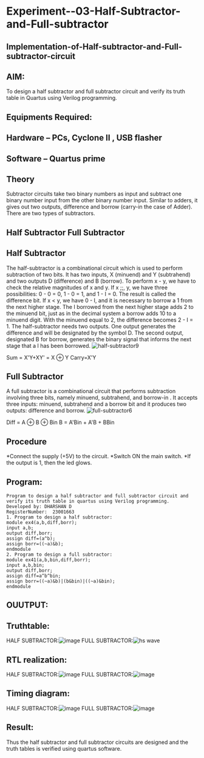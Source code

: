 # Experiment--03-Half-Subtractor-and-Full-subtractor
## Implementation-of-Half-subtractor-and-Full-subtractor-circuit
## AIM:
To design a half subtractor and full subtractor circuit and verify its truth table in Quartus using Verilog programming.

## Equipments Required:
## Hardware – PCs, Cyclone II , USB flasher
## Software – Quartus prime
## Theory
Subtractor circuits take two binary numbers as input and subtract one binary number input from the other binary number input. Similar to adders, it gives out two outputs, difference and borrow (carry-in the case of Adder). There are two types of subtractors.

## Half Subtractor Full Subtractor
## Half Subtractor
The half-subtractor is a combinational circuit which is used to perform subtraction of two bits. It has two inputs, X (minuend) and Y (subtrahend) and two outputs D (difference) and B (borrow). To perform x - y, we have to check the relative magnitudes of x and y. If x ;;, y, we have three possibilities: 0 - 0 = 0, 1 - 0 = 1, and 1 - I = 0. The result is called the difference bit. If x < y, we have 0 - I, and it is necessary to borrow a 1 from the next higher stage. The I borrowed from the next higher stage adds 2 to the minuend bit, just as in the decimal system a borrow adds 10 to a minuend digit. With the minuend equal to 2, the difference becomes 2 - I = 1. The half-subtractor needs two outputs. One output generates the difference and will be designated by the symbol D. The second output, designated B for borrow, generates the binary signal that informs the next stage that a I has been borrowed.
![half-subtractor9](https://user-images.githubusercontent.com/36288975/166112538-58c3bc7c-ee5d-4e6a-ac8d-8e8328efe27a.png)


Sum = X'Y+XY' = X ⊕ Y
Carry=X'Y
## Full Subtractor
A full subtractor is a combinational circuit that performs subtraction involving three bits, namely minuend, subtrahend, and borrow-in . It accepts three inputs: minuend, subtrahend and a borrow bit and it produces two outputs: difference and borrow. 
![full-subtractor6](https://user-images.githubusercontent.com/36288975/166112541-24c68359-3de8-4674-ae22-8272ffc385ed.png)


Diff = A ⊕ B ⊕ Bin B = A'Bin + A'B + BBin

## Procedure
*Connect the supply (+5V) to the circuit.
*Switch ON the main switch.
*If the output is 1, then the led glows.
## Program:
```
Program to design a half subtractor and full subtractor circuit and verify its truth table in quartus using Verilog programming.
Developed by: DHARSHAN D
RegisterNumber:  23001663
1. Program to design a half subtractor:
module ex4(a,b,diff,borr);
input a,b;
output diff,borr;
assign diff=(a^b);
assign borr=((~a)&b);
endmodule 
2. Program to design a full subtractor:
module ex41(a,b,bin,diff,borr);
input a,b,bin;
output diff,borr;
assign diff=a^b^bin;
assign borr=((~a)&b)|(b&bin)|((~a)&bin);
endmodule
```
## OUUTPUT:
## Truthtable:
HALF SUBTRACTOR:![image](https://github.com/dharshan7200/Experiment--03-Half-Subtractor-and-Full-subtractor/assets/138850116/8c7c2108-82eb-4d03-a164-766a02b4e78e)
FULL SUBTRACTOR:![hs wave](https://github.com/dharshan7200/Experiment--03-Half-Subtractor-and-Full-subtractor/assets/138850116/51fe33f8-5f1c-4c54-a499-a637cf01480f)
## RTL realization:
HALF SUBTRACTOR:![image](https://github.com/dharshan7200/Experiment--03-Half-Subtractor-and-Full-subtractor/assets/138850116/6c983604-445d-4648-890c-48740414f01e)
FULL SUBTRACTOR:![image](https://github.com/dharshan7200/Experiment--03-Half-Subtractor-and-Full-subtractor/assets/138850116/a4f49bde-4083-4c14-b74f-2ce04c24e7ab)
## Timing diagram:
HALF SUBTRACTOR:![image](https://github.com/dharshan7200/Experiment--03-Half-Subtractor-and-Full-subtractor/assets/138850116/53f37e09-eb35-4e29-909e-25a3eeb72a0e)
FULL SUBTRACTOR:![image](https://github.com/dharshan7200/Experiment--03-Half-Subtractor-and-Full-subtractor/assets/138850116/cdfd6a13-e4af-4cd1-b9fa-8c82df0e8c21)
## Result:
Thus the half subtractor and full subtractor circuits are designed and the truth tables is verified using quartus software.
